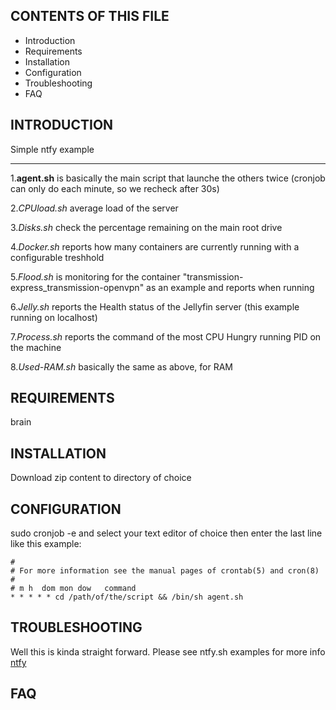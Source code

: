 CONTENTS OF THIS FILE
---------------------

 * Introduction
 * Requirements
 * Installation
 * Configuration
 * Troubleshooting
 * FAQ

INTRODUCTION
------------
Simple ntfy example

***

1.**agent.sh** is basically the main script that launche the others twice (cronjob can only do each minute, so we recheck after 30s)

2.*CPUload.sh* average load of the server

3.*Disks.sh* check the percentage remaining on the main root drive

4.*Docker.sh* reports how many containers are currently running with a configurable treshhold 

5.*Flood.sh* is monitoring for the container "transmission-express_transmission-openvpn" as an example and reports when running

6.*Jelly.sh* reports the Health status of the Jellyfin server (this example running on localhost)

7.*Process.sh* reports the command of the most CPU Hungry running PID on the machine

8.*Used-RAM.sh* basically the same as above, for RAM


REQUIREMENTS
------------
brain

INSTALLATION
------------
Download zip content to directory of choice

CONFIGURATION
-------------
sudo cronjob -e and select your text editor of choice
then enter the last line like this example:

    #
    # For more information see the manual pages of crontab(5) and cron(8)
    #
    # m h  dom mon dow   command
    * * * * * cd /path/of/the/script && /bin/sh agent.sh




TROUBLESHOOTING
---------------
Well this is kinda straight forward. Please see ntfy.sh examples for more info
<a href="http://ntfy.sh" title="ntfy">ntfy</a>

FAQ
---
